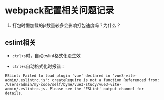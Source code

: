 
# webpack配置相关问题记录



1. 打包时懒加载的js数量较多会影响打包速度吗？为什么？




## eslint相关


- `ctrl+s`时，自动eslint格式化没生效



- `ctrl+s`自动格式化时报错：
``` shell
ESLint: Failed to load plugin 'vue' declared in 'vue3-vite-admin/.eslintrc.js': createRequire is not a function Referenced from: /Users/admin/my-code/self/byme/vue3-study/vue3-vite-admin/.eslintrc.js. Please see the 'ESLint' output channel for details.
```